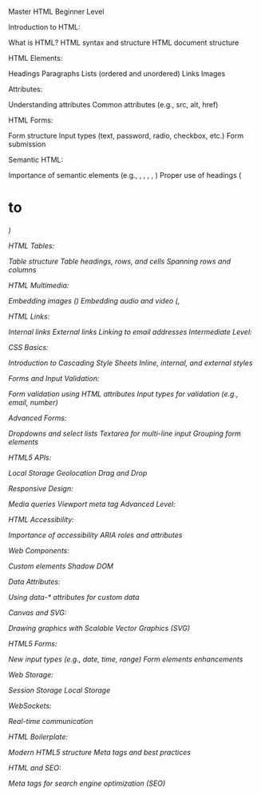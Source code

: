 Master HTML Beginner Level

Introduction to HTML:

What is HTML?
HTML syntax and structure
HTML document structure

HTML Elements:

Headings
Paragraphs
Lists (ordered and unordered)
Links
Images

Attributes:

Understanding attributes
Common attributes (e.g., src, alt, href)

HTML Forms:

Form structure
Input types (text, password, radio, checkbox, etc.)
Form submission

Semantic HTML:

Importance of semantic elements (e.g., , , , ,
)
Proper use of headings (<h1> to <h6>)

HTML Tables:

Table structure
Table headings, rows, and cells
Spanning rows and columns

HTML Multimedia:

Embedding images ()
Embedding audio and video (,

HTML Links:

Internal links
External links
Linking to email addresses
Intermediate Level:

CSS Basics:

Introduction to Cascading Style Sheets
Inline, internal, and external styles

Forms and Input Validation:

Form validation using HTML attributes
Input types for validation (e.g., email, number)

Advanced Forms:

Dropdowns and select lists
Textarea for multi-line input
Grouping form elements

HTML5 APIs:

Local Storage
Geolocation
Drag and Drop

Responsive Design:

Media queries
Viewport meta tag
Advanced Level:

HTML Accessibility:

Importance of accessibility
ARIA roles and attributes

Web Components:

Custom elements
Shadow DOM

Data Attributes:

Using data-* attributes for custom data

Canvas and SVG:

Drawing graphics with
Scalable Vector Graphics (SVG)

HTML5 Forms:

New input types (e.g., date, time, range)
Form elements enhancements

Web Storage:

Session Storage
Local Storage

WebSockets:

Real-time communication

HTML Boilerplate:

Modern HTML5 structure
Meta tags and best practices

HTML and SEO:

Meta tags for search engine optimization (SEO)